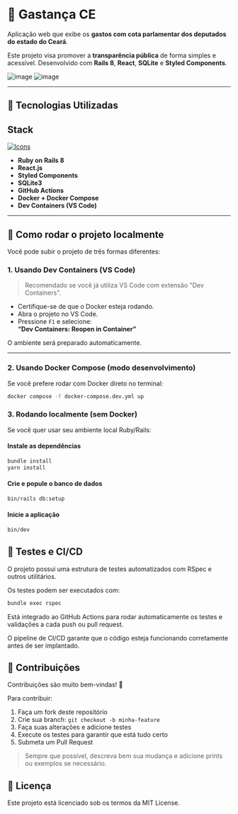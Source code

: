 # 💸 Gastança CE

Aplicação web que exibe os **gastos com cota parlamentar dos deputados do estado do Ceará**.

Este projeto visa promover a **transparência pública** de forma simples e acessível. Desenvolvido com **Rails 8**, **React**, **SQLite** e **Styled Components**.

![image](https://github.com/user-attachments/assets/82017e34-1ed7-4a4e-8fe8-fc5a011d028f)
![image](https://github.com/user-attachments/assets/80f08a40-ad13-40ee-a499-06ad4fd023c4)

---

## 🚀 Tecnologias Utilizadas

## Stack

[![Icons](https://skillicons.dev/icons?i=ruby,rails,react,styledcomponents,sqlite,githubactions,docker,vscode)](https://skillicons.dev)

- **Ruby on Rails 8**
- **React.js**
- **Styled Components**
- **SQLite3**
- **GitHub Actions**
- **Docker + Docker Compose**
- **Dev Containers (VS Code)**

---

## 🔧 Como rodar o projeto localmente

Você pode subir o projeto de três formas diferentes:

### 1. Usando Dev Containers (VS Code)

> Recomendado se você já utiliza VS Code com extensão "Dev Containers".

- Certifique-se de que o Docker esteja rodando.
- Abra o projeto no VS Code.
- Pressione `F1` e selecione:  
  **“Dev Containers: Reopen in Container”**

O ambiente será preparado automaticamente.

---

### 2. Usando Docker Compose (modo desenvolvimento)

Se você prefere rodar com Docker direto no terminal:

```bash
docker compose -f docker-compose.dev.yml up
```

### 3. Rodando localmente (sem Docker)
Se você quer usar seu ambiente local Ruby/Rails:

#### Instale as dependências
```bash
bundle install
yarn install
```

#### Crie e popule o banco de dados
```bash
bin/rails db:setup
```

#### Inicie a aplicação
```bash
bin/dev
```

## 🧪 Testes e CI/CD
O projeto possui uma estrutura de testes automatizados com RSpec e outros utilitários.

Os testes podem ser executados com:

```bash
bundle exec rspec
```

Está integrado ao GitHub Actions para rodar automaticamente os testes e validações a cada push ou pull request.

O pipeline de CI/CD garante que o código esteja funcionando corretamente antes de ser implantado.

## 🤝 Contribuições

Contribuições são muito bem-vindas! 💜

Para contribuir:

1. Faça um fork deste repositório
2. Crie sua branch: `git checkout -b minha-feature`
3. Faça suas alterações e adicione testes
4. Execute os testes para garantir que está tudo certo
5. Submeta um Pull Request

> Sempre que possível, descreva bem sua mudança e adicione prints ou exemplos se necessário.

## 📄 Licença
Este projeto está licenciado sob os termos da MIT License.


